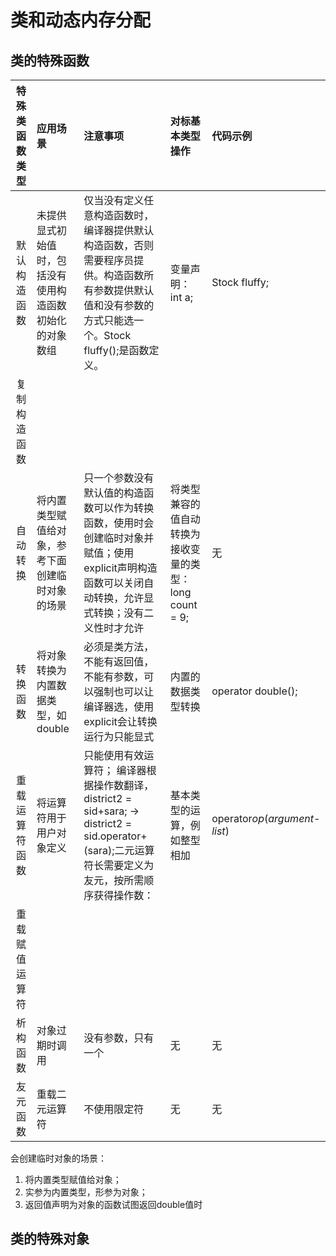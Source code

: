 # 类和动态内存分配

## 类的特殊函数

| 特殊类函数类型 | 应用场景 | 注意事项 | 对标基本类型操作 | 代码示例 |
| :----------:|:-------|:--------|:-------------|:-------|
|默认构造函数|未提供显式初始值时，包括没有使用构造函数初始化的对象数组|仅当没有定义任意构造函数时，编译器提供默认构造函数，否则需要程序员提供。构造函数所有参数提供默认值和没有参数的方式只能选一个。Stock fluffy();是函数定义。|变量声明：int a;|Stock fluffy;|
|复制构造函数| | | | |
|自动转换|将内置类型赋值给对象，参考下面创建临时对象的场景|只一个参数没有默认值的构造函数可以作为转换函数，使用时会创建临时对象并赋值；使用explicit声明构造函数可以关闭自动转换，允许显式转换；没有二义性时才允许|将类型兼容的值自动转换为接收变量的类型：long count = 9;|无|
|转换函数|将对象转换为内置数据类型，如double|必须是类方法，不能有返回值，不能有参数，可以强制也可以让编译器选，使用explicit会让转换运行为只能显式 | 内置的数据类型转换 | operator double();|
|重载运算符函数|将运算符用于用户对象定义| 只能使用有效运算符； 编译器根据操作数翻译，district2 = sid+sara; -> district2 = sid.operator+(sara);二元运算符长需要定义为友元，按所需顺序获得操作数：|基本类型的运算，例如整型相加|operator*op*(*argument-list*)|
|重载赋值运算符|
|析构函数|对象过期时调用|没有参数，只有一个|无|无|
|友元函数|重载二元运算符|不使用限定符|无|无|

会创建临时对象的场景：
1. 将内置类型赋值给对象；
2. 实参为内置类型，形参为对象；
3. 返回值声明为对象的函数试图返回double值时
## 类的特殊对象
